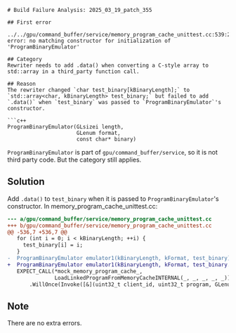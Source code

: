 ```
# Build Failure Analysis: 2025_03_19_patch_355

## First error

../../gpu/command_buffer/service/memory_program_cache_unittest.cc:539:25: error: no matching constructor for initialization of 'ProgramBinaryEmulator'

## Category
Rewriter needs to add .data() when converting a C-style array to std::array in a third_party function call.

## Reason
The rewriter changed `char test_binary[kBinaryLength];` to `std::array<char, kBinaryLength> test_binary;` but failed to add `.data()` when `test_binary` was passed to `ProgramBinaryEmulator`'s constructor.

```c++
ProgramBinaryEmulator(GLsizei length,
                      GLenum format,
                      const char* binary)
```

`ProgramBinaryEmulator` is part of `gpu/command_buffer/service`, so it is not third party code. But the category still applies.

## Solution
Add `.data()` to `test_binary` when it is passed to `ProgramBinaryEmulator`'s constructor.
In memory_program_cache_unittest.cc:

```diff
--- a/gpu/command_buffer/service/memory_program_cache_unittest.cc
+++ b/gpu/command_buffer/service/memory_program_cache_unittest.cc
@@ -536,7 +536,7 @@
   for (int i = 0; i < kBinaryLength; ++i) {
     test_binary[i] = i;
   }
-  ProgramBinaryEmulator emulator1(kBinaryLength, kFormat, test_binary);
+  ProgramBinaryEmulator emulator1(kBinaryLength, kFormat, test_binary.data());
   EXPECT_CALL(*mock_memory_program_cache_,
               LoadLinkedProgramFromMemoryCacheINTERNAL(_, _, _, _, _))
       .WillOnce(Invoke([&](uint32_t client_id, uint32_t program, GLenum format,

```

## Note
There are no extra errors.
